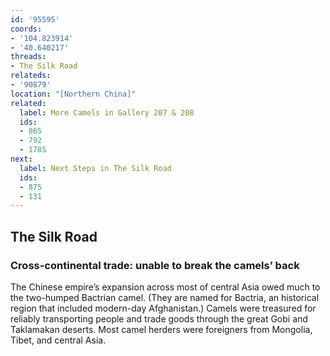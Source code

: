 ```yaml
---
id: '95595'
coords:
- '104.823914'
- '40.640217'
threads:
- The Silk Road
relateds:
- '90879'
location: "[Northern China]"
related:
  label: More Camels in Gallery 207 & 208
  ids:
  - 865
  - 792
  - 1785
next:
  label: Next Steps in The Silk Road
  ids:
  - 875
  - 131
---
```


## The Silk Road

### Cross-continental trade: unable to break the camels’ back

The Chinese empire’s expansion across most of central Asia owed much to the two-humped Bactrian camel. (They are named for Bactria, an historical region that included modern-day Afghanistan.) Camels were treasured for reliably transporting people and trade goods through the great Gobi and Taklamakan deserts. Most camel herders were foreigners from Mongolia, Tibet, and central Asia.
